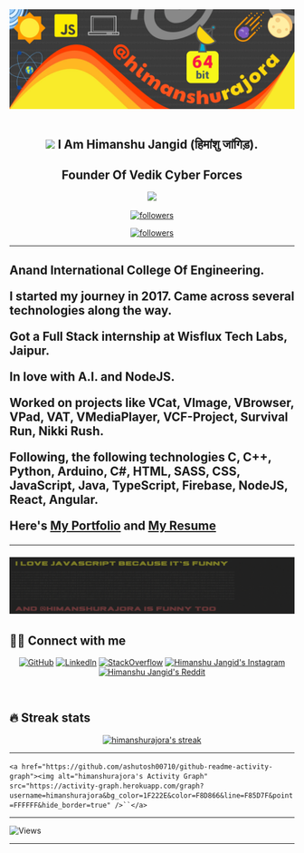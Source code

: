 <div align="center">
  <img src="./gitbg-1.jpg" style="max-width: 100%;" alt="Welcome to my Github Profile" />
</div>
  <br />
<h2 align="center">
<img src="https://media.giphy.com/media/hvRJCLFzcasrR4ia7z/giphy.gif" width="28">
  I Am Himanshu Jangid (हिमांशु जांगिड़). 
</h2>
<h2 align="center"> Founder Of Vedik Cyber Forces </h2>

<p align="center">
  <a href="https://github.com/DenverCoder1/readme-typing-svg"><img src="https://readme-typing-svg.herokuapp.com/?lines=Web%20Developer;A%20Computer%20Science%20Engineer;Always%20learning%20new%20things&center=true&width=380&height=45"></a>
</p>
<p align="center">
  <a href="https://github.com/himanshurajora">
    <img alt="followers" title="Follow me on Github" src="https://img.shields.io/github/followers/himanshurajora?color=236ad3&labelColor=1155ba&style=for-the-badge&logo=github&label=Follow"/></a>
</p>
<p align="center">
  <a href="https://himanshurajora.gumroad.com/">
    <img alt="followers" title="Follow me on Github" src="https://img.shields.io/badge/-💻-22ff22?color=22ff22&labelColor=55ff55&style=for-the-badge&logo=coffee&label=Buy My Products"/></a>
</p>
<hr>

<h2 align="left>About me</h2>

<p> I am a student of Computer Engineering at `<a href="https://anandice.ac.in">Anand International College Of Engineering.</a></p>

<p>I started my journey in 2017. Came across several technologies along the way.</p>

<p>Got a Full Stack internship at Wisflux Tech Labs, Jaipur.</p>

<p>In love with A.I. and NodeJS.</p>

<p>Worked on projects like VCat, VImage, VBrowser, VPad, VAT, VMediaPlayer, VCF-Project, Survival Run, Nikki Rush.</p>

<p>Following, the following technologies
C, C++, Python, Arduino, C#, HTML, SASS, CSS, JavaScript, Java, TypeScript, Firebase, NodeJS, React, Angular.</p>

Here's <a href="https://himanshurajora.vercel.app">My Portfolio</a> and <a href="https://www.jiocloud.com/s/?t=MQacwhLNYXsnrVPc&s=a9">My Resume</a>

<hr/>

![Animation1](./anim1.gif)

## 🙋‍♂️ Connect with me

<!-- Badges template - https://github.com/badges/shields -->

<p align="center">
  <a href="https://www.github.com/himanshurajora"><img alt="GitHub" title="GitHub" src="https://img.shields.io/badge/-GitHub-black?style=for-the-badge&logo=github&logoColor=white"/></a>
  <a href="https://www.linkedin.com/in/himanshu-jangid-5a334a196/"><img alt="LinkedIn" title="LinkedIn" src="https://img.shields.io/badge/-LinkedIn-blue?style=for-the-badge&logo=LinkedIn&logoColor=white"/></a>
  <a href="https://stackoverflow.com/users/15781928/himanshu-jangidy"><img alt="StackOverflow" title="StackOverflow" src="https://img.shields.io/badge/-stackoverflow-orange?style=for-the-badge&logo=stackoverflow&logoColor=white"/></a>
  <a href="https://www.instagram.com/himy.in/">
  <img alt="Himanshu Jangid's Instagram" title="Instagram" src="https://img.shields.io/badge/-instagram-pink?style=for-the-badge&logo=instagram&logoColor=white" /></a>
    <a href="https://www.reddit.com/user/himanshurajora">
  <img alt="Himanshu Jangid's Reddit" title="Reddit" src="https://img.shields.io/badge/-reddit-red?style=for-the-badge&logo=reddit&logoColor=white" /></a>
</p>
<br>

## 🔥 Streak stats

<p align="center">
  <a href="https://github.com/DenverCoder1/github-readme-streak-stats">
    <img title="🔥 Get streak stats for your profile at git.io/streak-stats" alt="himanshurajora's streak" src="https://github-readme-streak-stats.herokuapp.com/?user=himanshurajora&theme=monokai-metallian&hide_border=true"/>
  </a>
</p>
<hr/>

<!-- https://github.com/ashutosh00710/github-readme-activity-graph -->

` <a href="https://github.com/ashutosh00710/github-readme-activity-graph"><img alt="himanshurajora's Activity Graph" src="https://activity-graph.herokuapp.com/graph?username=himanshurajora&bg_color=1F222E&color=F8D866&line=F85D7F&point=FFFFFF&hide_border=true" />``</a> `

<hr/>
<img alt="Views" title="Profile Views" src="https://gpvc.arturio.dev/himanshurajora"/>
<hr/>
